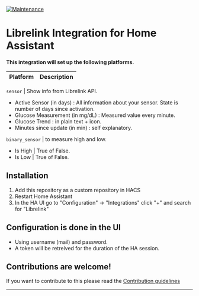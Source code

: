 [![Maintenance](https://img.shields.io/badge/Maintained%3F-yes-green.svg)](https://GitHub.com/Naereen/StrapDown.js/graphs/commit-activity)

# Librelink Integration for Home Assistant 


[integration_librelink]: https://github.com/gillesvs/librelink.git
[buymecoffee]: https://www.buymeacoffee.com/gillesvs

**This integration will set up the following platforms.**

Platform | Description
-- | --

`sensor` | Show info from Librelink API.
- Active Sensor (in days) : All information about your sensor. State is number of days since activation.
- Glucose Measurement (in mg/dL) : Measured value every minute.
- Glucose Trend : in plain text + icon.
- Minutes since update (in min) : self explanatory.

`binary_sensor` | to measure high and low.
- Is High | True of False.
- Is Low  | True of False.

## Installation

1. Add this repository as a custom repository in HACS
2. Restart Home Assistant
3. In the HA UI go to "Configuration" -> "Integrations" click "+" and search for "Librelink"

## Configuration is done in the UI

- Using username (mail) and password.
- A token will be retreived for the duration of the HA session.

## Contributions are welcome!

If you want to contribute to this please read the [Contribution guidelines](CONTRIBUTING.md)

***
